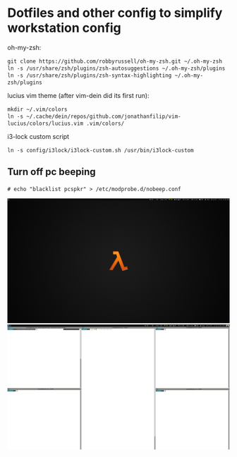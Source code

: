 # Dotfiles and other config to simplify workstation config

oh-my-zsh:
```
git clone https://github.com/robbyrussell/oh-my-zsh.git ~/.oh-my-zsh
ln -s /usr/share/zsh/plugins/zsh-autosuggestions ~/.oh-my-zsh/plugins
ln -s /usr/share/zsh/plugins/zsh-syntax-highlighting ~/.oh-my-zsh/plugins
```

lucius vim theme (after vim-dein did its first run):
```
mkdir ~/.vim/colors
ln -s ~/.cache/dein/repos/github.com/jonathanfilip/vim-lucius/colors/lucius.vim .vim/colors/
```

i3-lock custom script
```
ln -s config/i3lock/i3lock-custom.sh /usr/bin/i3lock-custom
```
## Turn off pc beeping
```
# echo "blacklist pcspkr" > /etc/modprobe.d/nobeep.conf
```

![screenshot](./screenshot.png)
![screenshot2](./screenshot2.png)
